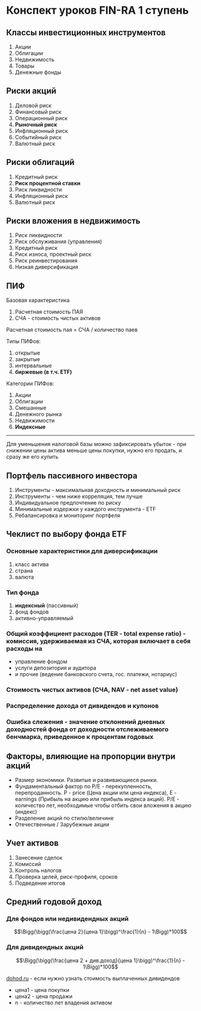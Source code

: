 <!-- @nested-tags:Lessons -->

# Конспект уроков FIN-RA 1 ступень

## Классы инвестиционных инструментов

1. Акции
2. Облигации
3. Недвижимость
4. Товары
5. Денежные фонды

## Риски акций

1. Деловой риск
2. Финансовый риск
3. Операционный риск
4. **Рыночный риск**
5. Инфляционный риск
6. Событийный риск
7. Валютный риск

## Риски облигаций

1. Кредитный риск
2. **Риск процентной ставки**
3. Риск ликвидности
4. Инфляционный риск
5. Валютный риск

## Риски вложения в недвижимость

1. Риск ликвидности
2. Риск обслуживания (управления)
3. Кредитный риск
4. Риск износа, проектный риск
5. Риск реинвестирования
6. Низкая диверсификация

## ПИФ

Базовая характеристика

1. Расчетная стоимость ПАЯ
2. СЧА - стоимость чистых активов

Расчетная стоимость пая = СЧА / количество паев

Типы ПИФов:

1. открытые
2. закрытые
3. интервальные
4. **биржевые (в т.ч. ETF)**

Категории ПИФов:

1. Акции
2. Облигации
3. Смешанные
4. Денежного рынка
5. Недвижимости
6. **Индексные**

---

Для уменьшения налоговой базы можно зафиксировать убыток - при снижении цены актива меньше цены покупки, нужно его
продать, и сразу же его купить

## Портфель пассивного инвестора

1. Инструменты - максимальная доходность и минимальный риск
2. Инструменты - чем ниже корреляция, тем лучше
3. Индивидуальное предпочтение по риску
4. Минимальные издержки у каждого инструмента - ETF
5. Ребалансировка и мониторинг портфеля

## Чеклист по выбору фонда ETF

### Основные характеристики для диверсификации

1. класс актива
2. страна
3. валюта

### Тип фонда

1. **индексный** (пассивный)
2. фонд фондов
3. активно-управляемый

### Общий коэффициент расходов (TER - total expense ratio) - комиссия, удерживаемая из СЧА, которая включает в себя расходы на

- управление фондом
- услуги депозитория и аудитора
- и прочие (ведение банковского счета, гос. платежи, нотариус)

### Стоимость чистых активов (СЧА, NAV - net asset value)

### Распределение дохода от дивидендов и купонов

### Ошибка слежения - значение отклонений дневных доходностей фонда от доходности отслеживаемого бенчмарка, приведенное к процентам годовых

## Факторы, влияющие на пропорции внутри акций

- Размер экономики. Развитые и развивающиеся рынки.
- Фундаментальный фактор по P/E - перекупленность, перепроданность. P - price (Цена акции или цена индекса), E - earnings (Прибыль на акцию или прибыль индекса акций). P/E - количество лет, необходимые чтобы отбить свои вложения в акцию (индекс)
- Разделение акций по стилю/величине
- Отечественные / Зарубежные акции

## Учет активов

1. Занесение сделок
2. Комиссий
3. Контроль налогов
4. Проверка целей, риск-профиля, сроков
5. Подведение итогов

## Средний годовой доход

### Для фондов или недивидендных акций

$$\Bigg(\bigg(\frac{цена 2}{цена 1}\bigg)^\frac{1}{n} - 1\Bigg)*100$$

### Для дивидендных акций

$$\Bigg(\bigg(\frac{цена 2 + див.доход}{цена 1}\bigg)^\frac{1}{n} - 1\Bigg)*100$$

[dohod.ru](https://www.dohod.ru/) - если нужно узнать стоимость выплаченных дивидендов

- цена1 - цена покупки
- цена2 - цена продажи
- n - количество лет владения активом
